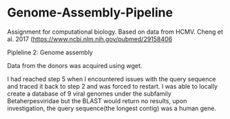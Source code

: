 # Genome-Assembly-Pipeline
Assignment for computational biology. Based on data from HCMV. Cheng et al. 2017 (https://www.ncbi.nlm.nih.gov/pubmed/29158406

Pipleline 2: Genome assembly

Data from the donors was acquired using wget.

I had reached step 5 when I encountered issues with the query sequence and traced it back to step 2 and was forced to restart. 
I was able to locally create a database of 9 viral genomes under the subfamily Betaherpesviridae but the BLAST would return no results, upon investigation, the query sequence(the longest contig) was a human gene.
